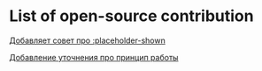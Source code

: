 # List of open-source contribution
[Добавляет совет про :placeholder-shown](https://github.com/doka-guide/content/pull/2787)

[Добавление уточнения про принцип работы <br>](https://github.com/doka-guide/content/pull/2512)
